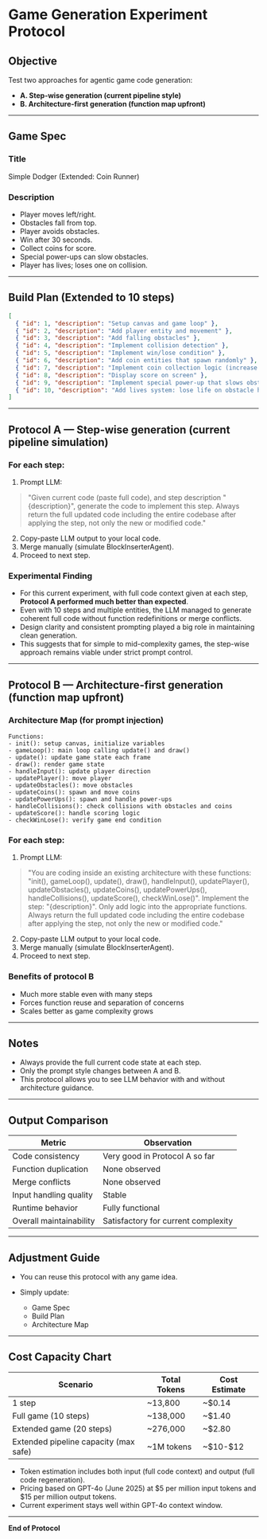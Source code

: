 # Game Generation Experiment Protocol

## Objective

Test two approaches for agentic game code generation:

* **A. Step-wise generation (current pipeline style)**
* **B. Architecture-first generation (function map upfront)**

---

## Game Spec

### Title

Simple Dodger (Extended: Coin Runner)

### Description

* Player moves left/right.
* Obstacles fall from top.
* Player avoids obstacles.
* Win after 30 seconds.
* Collect coins for score.
* Special power-ups can slow obstacles.
* Player has lives; loses one on collision.

---

## Build Plan (Extended to 10 steps)

```json
[
  { "id": 1, "description": "Setup canvas and game loop" },
  { "id": 2, "description": "Add player entity and movement" },
  { "id": 3, "description": "Add falling obstacles" },
  { "id": 4, "description": "Implement collision detection" },
  { "id": 5, "description": "Implement win/lose condition" },
  { "id": 6, "description": "Add coin entities that spawn randomly" },
  { "id": 7, "description": "Implement coin collection logic (increase score)" },
  { "id": 8, "description": "Display score on screen" },
  { "id": 9, "description": "Implement special power-up that slows obstacles" },
  { "id": 10, "description": "Add lives system: lose life on obstacle hit, game over when lives reach 0" }
]
```

---

## Protocol A — Step-wise generation (current pipeline simulation)

### For each step:

1. Prompt LLM:

> "Given current code (paste full code), and step description "{description}", generate the code to implement this step. Always return the full updated code including the entire codebase after applying the step, not only the new or modified code."

2. Copy-paste LLM output to your local code.
3. Merge manually (simulate BlockInserterAgent).
4. Proceed to next step.

### Experimental Finding

* For this current experiment, with full code context given at each step, **Protocol A performed much better than expected**.
* Even with 10 steps and multiple entities, the LLM managed to generate coherent full code without function redefinitions or merge conflicts.
* Design clarity and consistent prompting played a big role in maintaining clean generation.
* This suggests that for simple to mid-complexity games, the step-wise approach remains viable under strict prompt control.

---

## Protocol B — Architecture-first generation (function map upfront)

### Architecture Map (for prompt injection)

```pseudocode
Functions:
- init(): setup canvas, initialize variables
- gameLoop(): main loop calling update() and draw()
- update(): update game state each frame
- draw(): render game state
- handleInput(): update player direction
- updatePlayer(): move player
- updateObstacles(): move obstacles
- updateCoins(): spawn and move coins
- updatePowerUps(): spawn and handle power-ups
- handleCollisions(): check collisions with obstacles and coins
- updateScore(): handle scoring logic
- checkWinLose(): verify game end condition
```

### For each step:

1. Prompt LLM:

> "You are coding inside an existing architecture with these functions:
> "init(), gameLoop(), update(), draw(), handleInput(), updatePlayer(), updateObstacles(), updateCoins(), updatePowerUps(), handleCollisions(), updateScore(), checkWinLose()".
> Implement the step: "{description}".
> Only add logic into the appropriate functions. Always return the full updated code including the entire codebase after applying the step, not only the new or modified code."

2. Copy-paste LLM output to your local code.
3. Merge manually (simulate BlockInserterAgent).
4. Proceed to next step.

### Benefits of protocol B

* Much more stable even with many steps
* Forces function reuse and separation of concerns
* Scales better as game complexity grows

---

## Notes

* Always provide the full current code state at each step.
* Only the prompt style changes between A and B.
* This protocol allows you to see LLM behavior with and without architecture guidance.

---

## Output Comparison

| Metric                  | Observation                         |
| ----------------------- | ----------------------------------- |
| Code consistency        | Very good in Protocol A so far      |
| Function duplication    | None observed                       |
| Merge conflicts         | None observed                       |
| Input handling quality  | Stable                              |
| Runtime behavior        | Fully functional                    |
| Overall maintainability | Satisfactory for current complexity |

---

## Adjustment Guide

* You can reuse this protocol with any game idea.
* Simply update:

  * Game Spec
  * Build Plan
  * Architecture Map

---

## Cost Capacity Chart

| Scenario                              | Total Tokens | Cost Estimate |
| ------------------------------------- | ------------ | ------------- |
| 1 step                                | \~13,800     | \~\$0.14      |
| Full game (10 steps)                  | \~138,000    | \~\$1.40      |
| Extended game (20 steps)              | \~276,000    | \~\$2.80      |
| Extended pipeline capacity (max safe) | \~1M tokens  | \~\$10-\$12   |

* Token estimation includes both input (full code context) and output (full code regeneration).
* Pricing based on GPT-4o (June 2025) at \$5 per million input tokens and \$15 per million output tokens.
* Current experiment stays well within GPT-4o context window.

---

**End of Protocol**